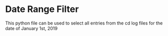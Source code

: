 # Date Range Filter
This python file can be used to select all entries from the cd log files for the date of January 1st, 2019
